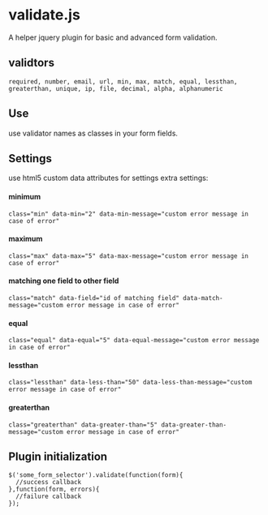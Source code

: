 # validate.js
A helper jquery plugin for basic and advanced form validation.

## validtors
```
required, number, email, url, min, max, match, equal, lessthan, greaterthan, unique, ip, file, decimal, alpha, alphanumeric
```

## Use
use validator names as classes in your form fields.

## Settings
use html5 custom data attributes for settings extra settings:
#### minimum
`class="min" data-min="2" data-min-message="custom error message in case of error"`

#### maximum
`class="max" data-max="5" data-max-message="custom error message in case of error"`

#### matching one field to other field
`class="match" data-field="id of matching field" data-match-message="custom error message in case of error"`

#### equal
`class="equal" data-equal="5" data-equal-message="custom error message in case of error"`

#### lessthan 
`class="lessthan" data-less-than="50" data-less-than-message="custom error message in case of error"`

#### greaterthan
`class="greaterthan" data-greater-than="5" data-greater-than-message="custom error message in case of error"`


## Plugin initialization
```
$('some_form_selector').validate(function(form){
  //success callback
},function(form, errors){
  //failure callback
});
```
